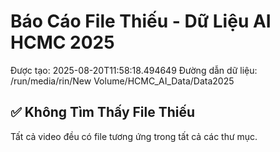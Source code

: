 # Báo Cáo File Thiếu - Dữ Liệu AI HCMC 2025

Được tạo: 2025-08-20T11:58:18.494649
Đường dẫn dữ liệu: /run/media/rin/New Volume/HCMC_AI_Data/Data2025

## ✅ Không Tìm Thấy File Thiếu

Tất cả video đều có file tương ứng trong tất cả các thư mục.
